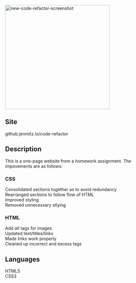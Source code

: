<img width="341" alt="new-code-refactor-screenshot" src="https://user-images.githubusercontent.com/49658803/94321554-ca976580-ff44-11ea-9850-97cb4e82251e.png">

## Site
github.jenmitz.io/code-refactor

## Description
This is a one-page website from a homework assignment. The impovements are as follows:

### CSS
Consolidated sections together as to avoid redundancy  
Rearranged sections to follow flow of HTML  
Improved styling  
Removed unnecessary stlying

### HTML
Add alt tags for images  
Updated text/titles/links  
Made links work properly  
Cleaned up incorrect and excess tags

## Languages
HTML5  
CSS3
